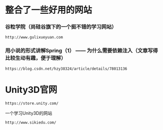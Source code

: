 # 整合了一些好用的网站

### 谷粒学院（尚硅谷旗下的一个挺不错的学习网站）

```
http://www.gulixueyuan.com
```

### 用小说的形式讲解Spring（1） —— 为什么需要依赖注入（文章写得比较生动有趣，便于理解）

```
https://blog.csdn.net/hzy38324/article/details/78013136
```

# Unity3D官网

```
https://store.unity.com/
```

一个学习Unity3D的网站

```
http://www.sikiedu.com/
```

